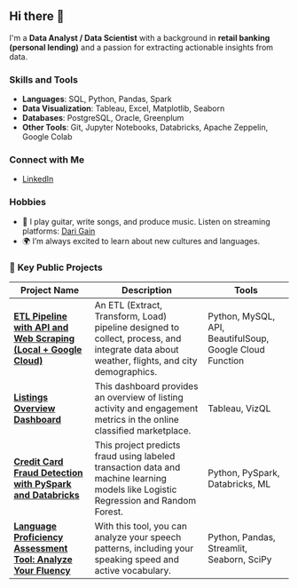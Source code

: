 ## Hi there 👋

I'm a **Data Analyst / Data Scientist** with a background in **retail banking (personal lending)** and a passion for extracting actionable insights from data.

### Skills and Tools
- **Languages**: SQL, Python, Pandas, Spark
- **Data Visualization**: Tableau, Excel, Matplotlib, Seaborn
- **Databases**: PostgreSQL, Oracle, Greenplum
- **Other Tools**: Git, Jupyter Notebooks, Databricks, Apache Zeppelin, Google Colab

### Connect with Me
- [LinkedIn](https://www.linkedin.com/in/darigain/)

### Hobbies
- 🎸 I play guitar, write songs, and produce music. Listen on streaming platforms: [Dari Gain](https://linktr.ee/darigain)
- 🌍 I’m always excited to learn about new cultures and languages.

### 🧩 **Key Public Projects**

| Project Name                                 | Description                                              | Tools              |
|----------------------------------------------|----------------------------------------------------------|-------------------|
| [**ETL Pipeline with API and Web Scraping (Local + Google Cloud)**](https://github.com/darigain/local_etl_pipeline) | An ETL (Extract, Transform, Load) pipeline designed to collect, process, and integrate data about weather, flights, and city demographics. | Python, MySQL, API, BeautifulSoup, Google Cloud Function |
| [**Listings Overview Dashboard**](https://public.tableau.com/app/profile/aidar.gainanshin/viz/Listingsdashboard/Dashboard2) | This dashboard provides an overview of listing activity and engagement metrics in the online classified marketplace. | Tableau, VizQL |
| [**Credit Card Fraud Detection with PySpark and Databricks**](https://github.com/darigain/cc_fraud_detection) | This project predicts fraud using labeled transaction data and machine learning models like Logistic Regression and Random Forest. | Python, PySpark, Databricks, ML |
| [**Language Proficiency Assessment Tool: Analyze Your Fluency**](https://github.com/darigain/fluency) | With this tool, you can analyze your speech patterns, including your speaking speed and active vocabulary. | Python, Pandas, Streamlit, Seaborn, SciPy |
